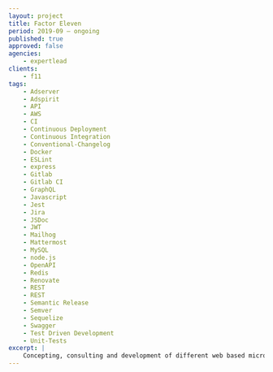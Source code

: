 ```yaml
---
layout: project
title: Factor Eleven
period: 2019-09 – ongoing
published: true
approved: false
agencies:
    - expertlead
clients:
    - f11
tags:
    - Adserver
    - Adspirit
    - API
    - AWS
    - CI
    - Continuous Deployment
    - Continuous Integration
    - Conventional-Changelog
    - Docker
    - ESLint
    - express
    - Gitlab
    - Gitlab CI
    - GraphQL
    - Javascript
    - Jest
    - Jira
    - JSDoc
    - JWT
    - Mailhog
    - Mattermost
    - MySQL
    - node.js
    - OpenAPI
    - Redis
    - Renovate
    - REST
    - REST
    - Semantic Release
    - Semver
    - Sequelize
    - Swagger
    - Test Driven Development
    - Unit-Tests
excerpt: |
    Concepting, consulting and development of different web based microservices, libraries and APIs.
---
```

